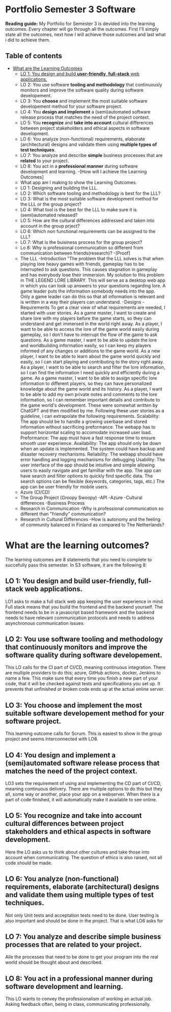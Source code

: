 # Portfolio Semester 3 Software
**Reading guide:**
My Portfolio for Semester 3 is devided into the learning outcomes. Every chapter will go through all the outcomes. First I'll simply state all the outcomes, next how I will achieve those outcomes and last what i did to achieve them. 
## Table of contents
   - [What are the Learning Outcomes](#what-are-the-learning-outcomes)
      	- [LO 1: You design and build **user-friendly**, **full-stack** web applications.](#lo-1:-you-design-and-build-user-friendly,-full-stack-web-applications)
      	- LO 2: You use software **tooling and methodology** that continuously monitors and improve the software quality during software developement.
      	- LO 3: You **choose** and implement the most suitable software developement method for your software project. 
      	- LO 4: You **design and implement** a (semi)automated software release process that matches the need of the project context. 
      	- LO 5: You **recognize** and **take into account** cultural differences between project stakeholders and ethical aspects in software development.
      	- LO 6: You analyze (non-functional) requirements, elaborate (architectural) designs and validate them using **multiple types of test techniques**.
      	- LO 7: You analyze and describe **simple** business processes that are **related** to your project.
      	- LO 8: You act in a **professional manner** during software development and learning.
  -[How will I achieve the Learning Outcomes]
	 - What app am I making to show the Learning Outcomes. 
	 - LO 1: Designing and building the LLL. 
	 - LO 2: Which software tooling and methodology is best for the LLL?
	 - LO 3: What is the most suitable software development method for the LLL or the group project?
	 - LO 4: What tool is the best for the LLL to make sure it is (semi)automated released?
	 - LO 5: How are the cultural differences addressed and taken into account in the group prject?
	 - LO 6: Which non functional requirements can be assigned to the LLL?
	 - LO 7: What is the buisiness process for the group project?
	 - Lo 8: Why is professional communication so different from communication between friends(research)?
  -[Proof] 
	  - The LLL
	-Introduction
			"The problem that the LLL solves is that when playing lore heavy games with friends, gameplay has to be interrupted to ask questions. This causes stagnation in gameplay and has everybody lose their immersion. 
			My solution to this problem in THE LEGEND LORE LIBRARY. This will serve as a desktop web app in which you can look up answers to your questions regarding lore. A game leader puts the information somebody needs into the app.
			Only a game leader can do this so that all information is relevant and is written in a way their players can understand. 
		-Designs
		-Requirements
			To get a clear view of what requirements are needed, I started with user stories. 
			As a game master, I want to create and share lore with my players before the game starts, so they can understand and get immersed in the world right away.
			As a player, I want to be able to access the lore of the game world easily during gameplay, so I don't have to interrupt the flow of the game to ask questions.
			As a game master, I want to be able to update the lore and worldbuilding information easily, so I can keep my players informed of any changes or additions to the game world.
			As a new player, I want to be able to learn about the game world quickly and easily, so I can start playing and contributing to the story right away.
			As a player, I want to be able to search and filter the lore information, so I can find the information I need quickly and efficiently during a game.
			As a game master, I want to be able to assign specific lore information to different players, so they can have personalized knowledge about the game world and its history.
			As a player, I want to be able to add my own private notes and comments to the lore information, so I can remember important details and contribute to the game world's development.
			These were somewhat written by ChatGPT and then modified by me. Following these user stories as a guideline, i can extrapolate the following requirements. 
			Scalability:
				The app should be to handle a growing userbase and stored information without sacrificing preformance. 
				The webapp has to support horizontal scaling to accomodate increased user load.
			Preformance: 
				The app must have a fast response time to ensure smooth user experience.
			Availability:
				The app should only be down when an update is implemented. 
				The system could have backup and disaster recovery mechanisms.
			Reliability:
				The webapp should have error handling and logging mechanisms for debugging
			Usability:
				The user interface of the app should be intuitive and simple allowing users to easily navigate and get familliar with the app. 
				The app can have search and filter options to quickly find specific data. 
				The search options can be flexible (keywords, categories, tags, etc.)
				The app can be user friendly for mobile users.
	  - Azure (CI/CD)	
	  - The Group Project (Groopy Swoopy)
		-API
		-Azure
		-Cultural differences
		-Business Process
	  - Research in Communication
		-Why is professional communication so different than "friendly" communication?
	  - Research in Cultural Differences
		-How is autonomy and the feeling of community balanced in Finland as compared to The Netherlands?
		

# What are the learning outcomes?
The learning outcomes are 8 statements that you need to complete to succefully pass this semester. In S3 software, it are the following 8:

## LO 1: You design and build user-friendly, full-stack web applications.
LO1 asks to make a full stack web app keeping the user experience in mind. Full stack means that you build the frontend and the backend yourself. The frontend needs to be in a javascript based framework and the backend needs to have relevant communication protocols and needs to address asynchronous communication issues. 

## LO 2: You use software **tooling and methodology** that continuously monitors and improve the software quality during software developement.
This LO calls for the CI part of CI/CD, meaning continuous integration. There are multiple providers to do this; azure, GitHub actions, docker, Jenkins to name a few. This make sure that every time you finish a new part of your code, that it will be checked against tests and specifications you set up. It prevents that unfinished or broken code ends up at the actual online server.  

## LO 3: You **choose** and implement the most suitable software developement method for your software project. 
This learning outcome calls for Scrum. This is easiest to show in the group project and seems interconnected with LO8. 

## LO 4: You **design and implement** a (semi)automated software release process that matches the need of the project context. 
LO3 sets the requirement of using and implementing the CD part of CI/CD, meaning continuous delivery. There are multiple options to do this but they all, some way or another, place your app on a webserver. When there is a part of code finished, it will automatically make it available to see online. 

## LO 5: You **recognize** and **take into account** cultural differences between project stakeholders and ethical aspects in software development.
Here the LO asks us to think about other cultures and take those into account when communicating. The question of ethics is also raised, not all code should be made. 

## LO 6: You analyze (non-functional) requirements, elaborate (architectural) designs and validate them using **multiple types of test techniques**.
Not only Unit tests and acceptation tests need to be done. User testing is also important and should be done in the project. That is what LO6 asks for

## LO 7: You analyze and describe **simple** business processes that are **related** to your project.
Alle the processes that need to be done to get your program into the real world should be thought about and described. 

## LO 8: You act in a **professional manner** during software development and learning.
This LO wants to convey the professionalism of working an actual job. Asking feedback often, being in class, communicating professionally. 
